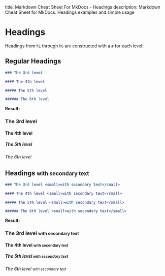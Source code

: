 title: Markdown Cheat Sheet For MkDocs - Headings
description: Markdown Cheat Sheet for MkDocs. Headings examples and simple usage

# Headings

Headings from `h1` through `h6` are constructed with a `#` for each level:

## Regular Headings

```markdown
### The 3rd level

#### The 4th level

##### The 5th level

###### The 6th level
```

__Result:__

### The 3rd level

#### The 4th level

##### The 5th level

###### The 6th level

## Headings <small>with secondary text</small>

```markdown
### The 3rd level <small>with secondary text</small>

#### The 4th level <small>with secondary text</small>

##### The 5th level <small>with secondary text</small>

###### The 6th level <small>with secondary text</small>
```

__Result:__

### The 3rd level <small>with secondary text</small>

#### The 4th level <small>with secondary text</small>

##### The 5th level <small>with secondary text</small>

###### The 6th level <small>with secondary text</small>

